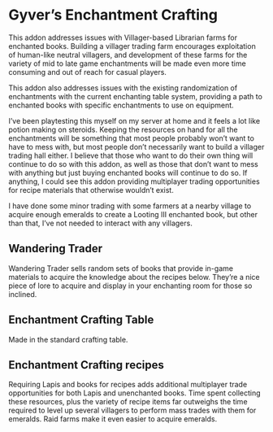 # Gyver’s Enchantment Crafting

This addon addresses issues with Villager-based Librarian farms for enchanted books. Building a villager trading farm encourages exploitation of human-like neutral villagers, and development of these farms for the variety of mid to late game enchantments will be made even more time consuming and out of reach for casual players.

This addon also addresses issues with the existing randomization of enchantments with the current enchanting table system, providing a path to enchanted books with specific enchantments to use on equipment.

I’ve been playtesting this myself on my server at home and it feels a lot like potion making on steroids. Keeping the resources on hand for all the enchantments will be something that most people probably won’t want to have to mess with, but most people don’t necessarily want to build a villager trading hall either. I believe that those who want to do their own thing will continue to do so with this addon, as well as those that don’t want to mess with anything but just buying enchanted books will continue to do so. If anything, I could see this addon providing multiplayer trading opportunities for recipe materials that otherwise wouldn’t exist.

I have done some minor trading with some farmers at a nearby village to acquire enough emeralds to create a Looting III enchanted book, but other than that, I’ve not needed to interact with any villagers.

## Wandering Trader
Wandering Trader sells random sets of books that provide in-game materials to acquire the knowledge about the recipes below. They’re a nice piece of lore to acquire and display in your enchanting room for those so inclined.

## Enchantment Crafting Table
Made in the standard crafting table.

## Enchantment Crafting recipes
Requiring Lapis and books for recipes adds additional multiplayer trade opportunities for both Lapis and unenchanted books. Time spent collecting these resources, plus the variety of recipe items far outweighs the time required to level up several villagers to perform mass trades with them for emeralds. Raid farms make it even easier to acquire emeralds.
